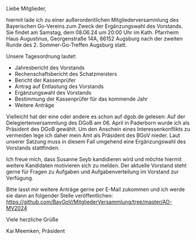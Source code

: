 Liebe Mitglieder,

hiermit lade ich zu einer außerordentlichen Mitgliederversammlung des Bayerischen Go-Vereins zum Zweck der Ergänzungswahl des Vorstands. Sie findet am Samstag, dem 08.06.24 um 20:00 Uhr im Kath. Pfarrheim Haus Augustinus, Georgenstraße 14A, 86152 Augsburg nach der zweiten Runde des 2. Sommer-Go-Treffen Augsburg statt.

Unsere Tagesordnung lautet:

 * Jahresbericht des Vorstands
 * Rechenschaftsbericht des Schatzmeisters
 * Bericht der Kassenprüfer
 * Antrag auf Entlastung des Vorstands
 * Ergänzungswahl des Vorstands
 * Bestimmung der Kassenprüfer für das kommende Jahr
 * Weitere Anträge

Vielleicht hat der eine oder andere es schon auf dgob.de gelesen: Auf der Delegiertenversammlung des DGoB am 06. April in Paderborn wurde ich als Präsident des DGoB gewählt. Um den Anschein eines Interessenkonflikts zu vermeiden lege ich daher mein Amt als Präsident des BGoV nieder. Laut unserer Satzung muss in diesem Fall umgehend eine Ergänzungswahl des Vorstands stattfinden.

Ich freue mich, dass Susanne Seyb kandidieren wird und möchte hiermit weitere Kandidaten motivieren sich zu melden. Der aktuelle Vorstand steht gerne für Fragen zu Aufgaben und Aufgabenverteilung im Vorstand zur Verfügung.

Bitte lasst mir weitere Anträge gerne per E-Mail zukommen und ich werde sie dann an folgender Stelle veröffentlichen: https://github.com/BayGoV/MitgliederVersammlung/tree/master/AO-MV2024

Viele herzliche Grüße

Kai Meemken, Präsident
